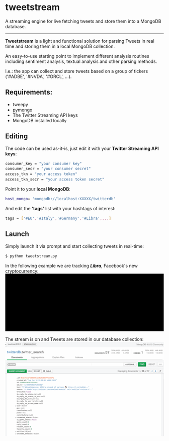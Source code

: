 # tweetstream
A streaming engine for live fetching tweets and store them into a MongoDB database.

------------- 
**Tweetstream** is a light and functional solution for parsing Tweets in real time and storing them in a local MongoDB collection.

An easy-to-use starting point to implement different analysis routines including sentiment analysis, textual analysis and other parsing methods.

I.e.: the app can collect and store tweets based on a group of tickers ('#ADBE', '#NVDA', '#ORCL', ...).


Requirements:
------------- 
- tweepy
- pymongo
- The Twitter Streaming API keys
- MongoDB installed locally

Editing
-------
The code can be used as-it-is, just edit it with your **Twitter Streaming API keys**:

```bash
consumer_key = "your consumer key"
consumer_secr = "your consumer secret"
access_tkn = "your access token"
access_tkn_secr = "your access token secret"
```

Point it to your **local MongoDB**:

```bash
host_mongo= 'mongodb://localhost:XXXXX/twitterdb'
```

And edit the **'tags'** list with your hashtags of interest:
```bash
tags = ['#EU','#Italy','#Germany','#Libra',...]
```


Launch
------------- 

 Simply launch it via prompt and start collecting tweets in real-time:
 ```bash
 $ python tweetstream.py
 ```
 
In the following example we are tracking ***Libra***, Facebook's new cryptocurrency:
![](cmd1.gif)

The stream is on and Tweets are stored in our database collection:
![](db1.gif)

